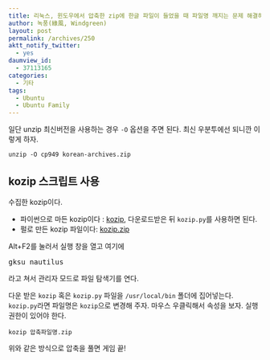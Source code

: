 ```yaml
---
title: 리눅스, 윈도우에서 압축한 zip에 한글 파일이 들었을 때 파일명 깨지는 문제 해결하기
author: 녹풍(綠風, Windgreen)
layout: post
permalink: /archives/250
aktt_notify_twitter:
  - yes
daumview_id:
  - 37113165
categories:
  - 기타
tags:
  - Ubuntu
  - Ubuntu Family
---
```


일단 unzip 최신버전을 사용하는 경우 `-O` 옵션을 주면 된다. 최신 우분투에선 되니깐 이렇게 하자.

    unzip -O cp949 korean-archives.zip


## kozip 스크립트 사용

수집한 kozip이다.

- 파이썬으로 마든 kozip이다 : [kozip](https://github.com/hojunester/kozip), 다운로드받은 뒤 `kozip.py`를 사용하면 된다.
- 펄로 만든 kozip 파일이다: [kozip.zip](/uploads/legacy/old-images/1/kozip.zip)

Alt+F2를 눌러서 실행 창을 열고 여기에

<pre class="brush:plain">gksu nautilus</pre>

라고 쳐서 관리자 모드로 파일 탐색기를 연다.

다운 받은 `kozip` 혹은 `kozip.py` 파일을 `/usr/local/bin` 폴더에 집어넣는다. `kozip.py`라면 파일명은 `kozip`으로 변경해 주자. 마우스 우클릭해서 속성을 보자. 실행 권한이 있어야 한다.

    kozip 압축파일명.zip

위와 같은 방식으로 압축을 풀면 게임 끝!
